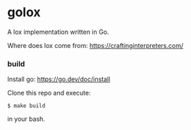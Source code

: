# golox
A lox implementation written in Go.

Where does lox come from: https://craftinginterpreters.com/


### build
Install go: https://go.dev/doc/install

Clone this repo and execute: 

`$ make build`

in your bash.
